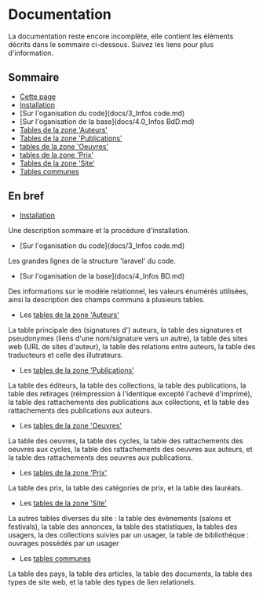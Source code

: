 # Documentation

La documentation reste encore incomplète, elle contient les éléments décrits dans le sommaire ci-dessous. Suivez les liens pour plus d'information.

## Sommaire

- [Cette page](docs/1_welcome.md)
- [Installation](docs/2_Installation.md)
- [Sur l'oganisation du code](docs/3_Infos code.md)
- [Sur l'oganisation de la base](docs/4.0_Infos BdD.md)
- [Tables de la zone 'Auteurs'](docs/4.1_auteurs.md)
- [Tables de la zone 'Publications'](docs/4.2_publications.md)
- [tables de la zone 'Oeuvres'](docs/4.3_oeuvres.md)
- [tables de la zone 'Prix'](docs/4.4_prix.md)
- [Tables de la zone 'Site'](docs/4.5_site.md)
- [Tables communes](docs/4.6_communs.md)

## En bref

- [Installation](docs/2_Installation.md)

Une description sommaire et la procédure d'installation.

- [Sur l'oganisation du code](docs/3_Infos code.md)

Les grandes lignes de la structure 'laravel' du code.

- [Sur l'oganisation de la base](docs/4_Infos BD.md)

Des informations sur le modèle relationnel, les valeurs énumérés utilisées, ainsi la description des champs communs à plusieurs tables.

- Les [tables de la zone 'Auteurs'](docs/4_1_auteurs.md)

La table principale des (signatures d') auteurs, la table des signatures et pseudonymes (liens d'une nom/signature vers un autre), la table des sites web (URL de sites d'auteur), la table des relations entre auteurs, la table des traducteurs et celle des illutrateurs.

- Les [tables de la zone 'Publications'](docs/4_2_publications.md)

La table des éditeurs, la table des collections, la table des publications, la table des retirages (réimpression à l'identique excepté l'achevé d'imprimé), la table des rattachements des publications aux collections, et la table des rattachements des publications aux auteurs.

- Les [tables de la zone 'Oeuvres'](docs/4_3_oeuvres.md)

La table des oeuvres, la table des cycles, la table des rattachements des oeuvres aux cycles, la table des rattachements des oeuvres aux auteurs, et la table des rattachements des oeuvres aux publications.

- Les [tables de la zone 'Prix'](docs/4_4_prix.md)

La table des prix, la table des catégories de prix, et la table des lauréats.

- Les [tables de la zone 'Site'](docs/4_5_site.md)

La autres tables diverses du site : la table des évènements (salons et festivals), la table des annonces, la table des statistiques, la tables des usagers, la des collections suivies par un usager, la table de bibliothèque : ouvrages possédés par un usager

- Les [tables communes](docs/4_6_communs.md)

La table des pays, la table des articles, la table des documents, la table des types de site web, et la table des types de lien relationels.
